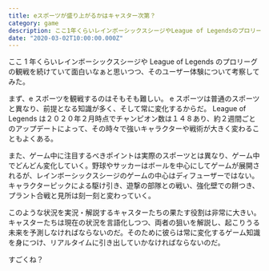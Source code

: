 ```yaml
---
title: eスポーツが盛り上がるかはキャスター次第？
category: game
description: ここ1年くらいレインボーシックスシージやLeague of Legendsのプロリーグの観戦を続けていて面白いなぁと思いつつ、そのユーザー体験について考察してみた
date: "2020-03-02T10:00:00.000Z"
---
```


ここ 1 年くらいレインボーシックスシージや League of Legends のプロリーグの観戦を続けていて面白いなぁと思いつつ、そのユーザー体験について考察してみた。

まず、e スポーツを観戦するのはそもそも難しい。
e スポーツは普通のスポーツと異なり、前提となる知識が多く、そして常に変化するからだ。
League of Legends は２０２０年２月時点でチャンピオン数は１４８あり、約２週間ごとのアップデートによって、その時々で強いキャラクターや戦術が大きく変わることもよくある。

また、ゲーム中に注目するべきポイントは実際のスポーツとは異なり、ゲーム中でどんどん変化していく。野球やサッカーはボールを中心にしてゲームが展開されるが、レインボーシックスシージのゲームの中心はディフューザーではない。キャラクターピックによる駆け引き、遊撃の部隊との戦い、強化壁での餅つき、プラント合戦と見所は刻一刻と変わっていく。

このような状況を実況・解説するキャスターたちの果たす役割は非常に大きい。キャスターたちは現在の状況を言語化しつつ、両者の狙いを解説し、起こりうる未来を予測しなければならないのだ。そのために彼らは常に変化するゲーム知識を身につけ、リアルタイムに引き出していかなければならないのだ。

すごくね？
